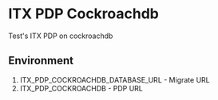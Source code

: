 # ITX PDP Cockroachdb

Test's ITX PDP on cockroachdb

## Environment

1. ITX_PDP_COCKROACHDB_DATABASE_URL - Migrate URL
2. ITX_PDP_COCKROACHDB - PDP URL
